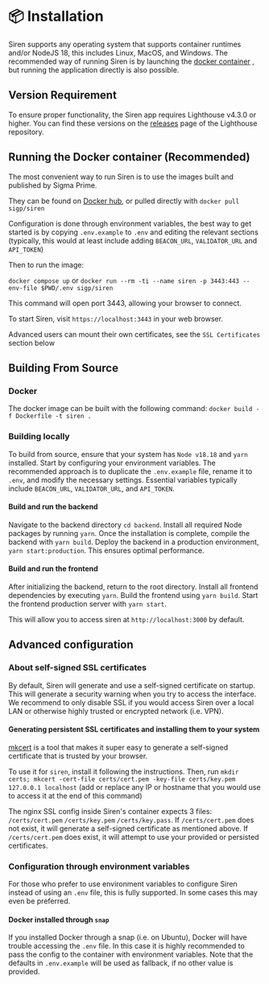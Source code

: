 # 📦 Installation

Siren supports any operating system that supports container runtimes and/or NodeJS 18, this includes Linux, MacOS, and Windows. The recommended way of running Siren is by launching the [docker container](https://hub.docker.com/r/sigp/siren) , but running the application directly is also possible.

## Version Requirement

To ensure proper functionality, the Siren app requires Lighthouse v4.3.0 or higher. You can find these versions on the [releases](https://github.com/sigp/lighthouse/releases) page of the Lighthouse repository.


## Running the Docker container (Recommended)

The most convenient way to run Siren is to use the images built and published by Sigma Prime. 
 
 They can be found on [Docker hub](https://hub.docker.com/r/sigp/siren/tags), or pulled directly with `docker pull sigp/siren`

Configuration is done through environment variables, the best way to get started is by copying `.env.example` to `.env` and editing the relevant sections (typically, this would at least include adding `BEACON_URL`, `VALIDATOR_URL` and `API_TOKEN`)

Then to run the image:

`docker compose up`
or
`docker run --rm -ti --name siren -p 3443:443 --env-file $PWD/.env sigp/siren`

This command will open port 3443, allowing your browser to connect.

To start Siren, visit `https://localhost:3443` in your web browser. 

Advanced users can mount their own certificates, see the `SSL Certificates` section below 

## Building From Source

### Docker

The docker image can be built with the following command:
`docker build -f Dockerfile -t siren .`

### Building locally

To build from source, ensure that your system has `Node v18.18` and `yarn` installed. Start by configuring your environment variables. The recommended approach is to duplicate the `.env.example` file, rename it to `.env`, and modify the necessary settings. Essential variables typically include `BEACON_URL`, `VALIDATOR_URL`, and `API_TOKEN`.

#### Build and run the backend

Navigate to the backend directory `cd backend`. Install all required Node packages by running `yarn`. Once the installation is complete, compile the backend with `yarn build`. Deploy the backend in a production environment, `yarn start:production`. This ensures optimal performance.

#### Build and run the frontend

After initializing the backend, return to the root directory. Install all frontend dependencies by executing `yarn`. Build the frontend using `yarn build`. Start the frontend production server with `yarn start`.

This will allow you to access siren at `http://localhost:3000` by default.

## Advanced configuration

### About self-signed SSL certificates

By default, Siren will generate and use a self-signed certificate on startup. 
This will generate a security warning when you try to access the interface. 
We recommend to only disable SSL if you would access Siren over a local LAN or otherwise highly trusted or encrypted network (i.e. VPN). 

#### Generating persistent SSL certificates and installing them to your system 

[mkcert](https://github.com/FiloSottile/mkcert) is a tool that makes it super easy to generate a self-signed certificate that is trusted by your browser. 

To use it for `siren`, install it following the instructions. Then, run `mkdir certs; mkcert -cert-file certs/cert.pem -key-file certs/key.pem 127.0.0.1 localhost` (add or replace any IP or hostname that you would use to access it at the end of this command)

The nginx SSL config inside Siren's container expects 3 files: `/certs/cert.pem` `/certs/key.pem` `/certs/key.pass`. If `/certs/cert.pem` does not exist, it will generate a self-signed certificate as mentioned above. If `/certs/cert.pem` does exist, it will attempt to use your provided or persisted certificates.


### Configuration through environment variables

For those who prefer to use environment variables to configure Siren instead of using an `.env` file, this is fully supported. In some cases this may even be preferred. 

#### Docker installed through `snap` 

If you installed Docker through a snap (i.e. on Ubuntu), Docker will have trouble accessing the `.env` file. In this case it is highly recommended to pass the config to the container with environment variables. 
Note that the defaults in `.env.example` will be used as fallback, if no other value is provided. 